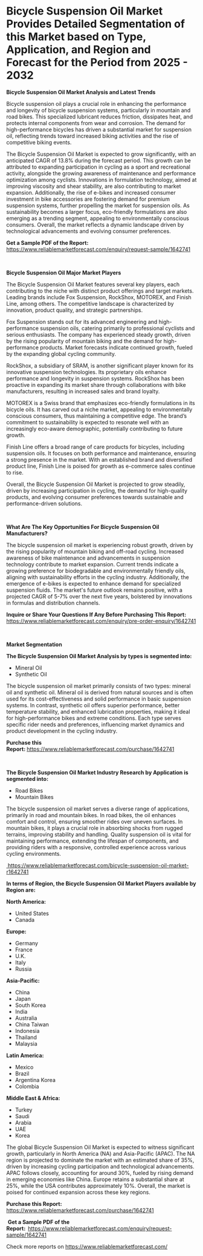 <p><h1>Bicycle Suspension Oil Market Provides Detailed Segmentation of this Market based on Type, Application, and Region and Forecast for the Period from 2025 - 2032</h1></p><p><strong>Bicycle Suspension Oil Market Analysis and Latest Trends</strong></p>
<p><p>Bicycle suspension oil plays a crucial role in enhancing the performance and longevity of bicycle suspension systems, particularly in mountain and road bikes. This specialized lubricant reduces friction, dissipates heat, and protects internal components from wear and corrosion. The demand for high-performance bicycles has driven a substantial market for suspension oil, reflecting trends toward increased biking activities and the rise of competitive biking events.</p><p>The Bicycle Suspension Oil Market is expected to grow significantly, with an anticipated CAGR of 13.8% during the forecast period. This growth can be attributed to expanding participation in cycling as a sport and recreational activity, alongside the growing awareness of maintenance and performance optimization among cyclists. Innovations in formulation technology, aimed at improving viscosity and shear stability, are also contributing to market expansion. Additionally, the rise of e-bikes and increased consumer investment in bike accessories are fostering demand for premium suspension systems, further propelling the market for suspension oils. As sustainability becomes a larger focus, eco-friendly formulations are also emerging as a trending segment, appealing to environmentally conscious consumers. Overall, the market reflects a dynamic landscape driven by technological advancements and evolving consumer preferences.</p></p>
<p><strong>Get a Sample PDF of the Report:&nbsp;</strong> <a href="https://www.reliablemarketforecast.com/enquiry/request-sample/1642741?utm_campaign=3006&utm_medium=2&utm_source=Github&utm_content=ia&utm_term=01042025&utm_id=bicycle-suspension-oil">https://www.reliablemarketforecast.com/enquiry/request-sample/1642741</a></p>
<p>&nbsp;</p>
<p><strong>Bicycle Suspension Oil Major Market Players</strong></p>
<p><p>The Bicycle Suspension Oil Market features several key players, each contributing to the niche with distinct product offerings and target markets. Leading brands include Fox Suspension, RockShox, MOTOREX, and Finish Line, among others. The competitive landscape is characterized by innovation, product quality, and strategic partnerships.</p><p>Fox Suspension stands out for its advanced engineering and high-performance suspension oils, catering primarily to professional cyclists and serious enthusiasts. The company has experienced steady growth, driven by the rising popularity of mountain biking and the demand for high-performance products. Market forecasts indicate continued growth, fueled by the expanding global cycling community.</p><p>RockShox, a subsidiary of SRAM, is another significant player known for its innovative suspension technologies. Its proprietary oils enhance performance and longevity in suspension systems. RockShox has been proactive in expanding its market share through collaborations with bike manufacturers, resulting in increased sales and brand loyalty.</p><p>MOTOREX is a Swiss brand that emphasizes eco-friendly formulations in its bicycle oils. It has carved out a niche market, appealing to environmentally conscious consumers, thus maintaining a competitive edge. The brand’s commitment to sustainability is expected to resonate well with an increasingly eco-aware demographic, potentially contributing to future growth.</p><p>Finish Line offers a broad range of care products for bicycles, including suspension oils. It focuses on both performance and maintenance, ensuring a strong presence in the market. With an established brand and diversified product line, Finish Line is poised for growth as e-commerce sales continue to rise.</p><p>Overall, the Bicycle Suspension Oil Market is projected to grow steadily, driven by increasing participation in cycling, the demand for high-quality products, and evolving consumer preferences towards sustainable and performance-driven solutions.</p></p>
<p>&nbsp;</p>
<p><strong>What Are The Key Opportunities For Bicycle Suspension Oil Manufacturers?</strong></p>
<p><p>The bicycle suspension oil market is experiencing robust growth, driven by the rising popularity of mountain biking and off-road cycling. Increased awareness of bike maintenance and advancements in suspension technology contribute to market expansion. Current trends indicate a growing preference for biodegradable and environmentally friendly oils, aligning with sustainability efforts in the cycling industry. Additionally, the emergence of e-bikes is expected to enhance demand for specialized suspension fluids. The market's future outlook remains positive, with a projected CAGR of 5-7% over the next five years, bolstered by innovations in formulas and distribution channels.</p></p>
<p><strong>Inquire or Share Your Questions If Any Before Purchasing This Report:</strong> <a href="https://www.reliablemarketforecast.com/enquiry/pre-order-enquiry/1642741?utm_campaign=3006&utm_medium=2&utm_source=Github&utm_content=ia&utm_term=01042025&utm_id=bicycle-suspension-oil">https://www.reliablemarketforecast.com/enquiry/pre-order-enquiry/1642741</a></p>
<p>&nbsp;</p>
<p><strong>Market Segmentation</strong></p>
<p><strong>The Bicycle Suspension Oil Market Analysis by types is segmented into:</strong></p>
<p><ul><li>Mineral Oil</li><li>Synthetic Oil</li></ul></p>
<p><p>The bicycle suspension oil market primarily consists of two types: mineral oil and synthetic oil. Mineral oil is derived from natural sources and is often used for its cost-effectiveness and solid performance in basic suspension systems. In contrast, synthetic oil offers superior performance, better temperature stability, and enhanced lubrication properties, making it ideal for high-performance bikes and extreme conditions. Each type serves specific rider needs and preferences, influencing market dynamics and product development in the cycling industry.</p></p>
<p><strong>Purchase this Report:&nbsp;</strong><a href="https://www.reliablemarketforecast.com/purchase/1642741?utm_campaign=3006&utm_medium=2&utm_source=Github&utm_content=ia&utm_term=01042025&utm_id=bicycle-suspension-oil">https://www.reliablemarketforecast.com/purchase/1642741</a></p>
<p>&nbsp;</p>
<p><strong>The Bicycle Suspension Oil Market Industry Research by Application is segmented into:</strong></p>
<p><ul><li>Road Bikes</li><li>Mountain Bikes</li></ul></p>
<p><p>The bicycle suspension oil market serves a diverse range of applications, primarily in road and mountain bikes. In road bikes, the oil enhances comfort and control, ensuring smoother rides over uneven surfaces. In mountain bikes, it plays a crucial role in absorbing shocks from rugged terrains, improving stability and handling. Quality suspension oil is vital for maintaining performance, extending the lifespan of components, and providing riders with a responsive, controlled experience across various cycling environments.</p></p>
<p><a href="https://www.reliablemarketforecast.com/bicycle-suspension-oil-market-r1642741?utm_campaign=3006&utm_medium=2&utm_source=Github&utm_content=ia&utm_term=01042025&utm_id=bicycle-suspension-oil">&nbsp;https://www.reliablemarketforecast.com/bicycle-suspension-oil-market-r1642741</a></p>
<p><strong>In terms of Region, the Bicycle Suspension Oil Market Players available by Region are:</strong></p>
<p>
    <p> <strong> North America: </strong>
        <ul>
            <li>United States</li>
            <li>Canada</li>
        </ul>
        </p> 
    <p> <strong> Europe: </strong>
        <ul>
            <li>Germany</li>
            <li>France</li>
            <li>U.K.</li>
            <li>Italy</li>
            <li>Russia</li>
        </ul>
        </p> 
    <p> <strong> Asia-Pacific: </strong>
        <ul>
            <li>China</li>
            <li>Japan</li>
            <li>South Korea</li>
            <li>India</li>
            <li>Australia</li>
            <li>China Taiwan</li>
            <li>Indonesia</li>
            <li>Thailand</li>
            <li>Malaysia</li>
        </ul>
        </p> 
    <p> <strong> Latin America: </strong>
        <ul>
            <li>Mexico</li>
            <li>Brazil</li>
            <li>Argentina Korea</li>
            <li>Colombia</li>
        </ul>
        </p> 
    <p> <strong> Middle East & Africa: </strong>
        <ul>
            <li>Turkey</li>
            <li>Saudi</li>
            <li>Arabia</li>
            <li>UAE</li>
            <li>Korea</li>
        </ul>
    </p>
    </p>
<p><p>The global Bicycle Suspension Oil Market is expected to witness significant growth, particularly in North America (NA) and Asia-Pacific (APAC). The NA region is projected to dominate the market with an estimated share of 35%, driven by increasing cycling participation and technological advancements. APAC follows closely, accounting for around 30%, fueled by rising demand in emerging economies like China. Europe retains a substantial share at 25%, while the USA contributes approximately 10%. Overall, the market is poised for continued expansion across these key regions.</p></p>
<p><strong>Purchase this Report: </strong><a href="https://www.reliablemarketforecast.com/purchase/1642741?utm_campaign=3006&utm_medium=2&utm_source=Github&utm_content=ia&utm_term=01042025&utm_id=bicycle-suspension-oil">https://www.reliablemarketforecast.com/purchase/1642741</a></p>
<p>&nbsp;<strong>Get a Sample PDF of the Report:&nbsp;&nbsp;</strong><a href="https://www.reliablemarketforecast.com/enquiry/request-sample/1642741?utm_campaign=3006&utm_medium=2&utm_source=Github&utm_content=ia&utm_term=01042025&utm_id=bicycle-suspension-oil">https://www.reliablemarketforecast.com/enquiry/request-sample/1642741</a></p>
<p><strong></strong></p>
<p>Check more reports on <a href="https://www.reliablemarketforecast.com/?utm_campaign=3006&utm_medium=2&utm_source=Github&utm_content=ia&utm_term=01042025&utm_id=bicycle-suspension-oil">https://www.reliablemarketforecast.com/</a></p>